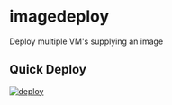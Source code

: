 # imagedeploy
Deploy multiple VM's supplying an image


## Quick Deploy

[![deploy](http://azuredeploy.net/deploybutton.png)](https://portal.azure.com/#create/Microsoft.Template/uri/https%3A%2F%2Fraw.githubusercontent.com%2Ftowilde%2Fimagedeploy%2Fmaster%2Fazuredeploy.json)